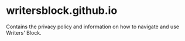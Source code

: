 # writersblock.github.io
Contains the privacy policy and information on how to navigate and use Writers' Block.
